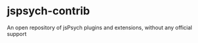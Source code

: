 # jspsych-contrib
An open repository of jsPsych plugins and extensions, without any official support

